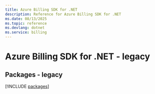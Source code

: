 ```yaml
---
title: Azure Billing SDK for .NET
description: Reference for Azure Billing SDK for .NET
ms.date: 08/13/2025
ms.topic: reference
ms.devlang: dotnet
ms.service: billing
---
```

# Azure Billing SDK for .NET - legacy
## Packages - legacy
[!INCLUDE [packages](billing-index.md)]